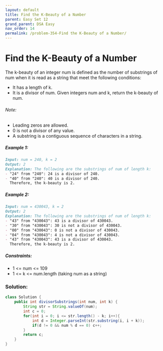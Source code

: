 ```yaml
---
layout: default
title: Find the K-Beauty of a Number
parent: Easy Set 12
grand_parent: DSA Easy
nav_order: 14
permalink: /problem-354-Find the K-Beauty of a Number/
---
```

# Find the K-Beauty of a Number
The k-beauty of an integer num is defined as the number of substrings of num when it is read as a string that meet the following conditions:

* It has a length of k.
* It is a divisor of num.
Given integers num and k, return the k-beauty of num.

###### Note:
* Leading zeros are allowed.
* 0 is not a divisor of any value.
* A substring is a contiguous sequence of characters in a string.

##### Example 1:
```markdown
Input: num = 240, k = 2
Output: 2
Explanation: The following are the substrings of num of length k:
- "24" from "240": 24 is a divisor of 240.
- "40" from "240": 40 is a divisor of 240.
  Therefore, the k-beauty is 2.
```
##### Example 2:
```markdown
Input: num = 430043, k = 2
Output: 2
Explanation: The following are the substrings of num of length k:
- "43" from "430043": 43 is a divisor of 430043.
- "30" from "430043": 30 is not a divisor of 430043.
- "00" from "430043": 0 is not a divisor of 430043.
- "04" from "430043": 4 is not a divisor of 430043.
- "43" from "430043": 43 is a divisor of 430043.
  Therefore, the k-beauty is 2.
```
##### Constraints:
* 1 <= num <= 109
* 1 <= k <= num.length (taking num as a string)

### Solution:
```java
class Solution {
    public int divisorSubstrings(int num, int k) {
        String str = String.valueOf(num);
        int c = 0;
        for(int i = 0; i <= str.length() - k; i++){
            int d = Integer.parseInt(str.substring(i, i + k));
            if(d != 0 && num % d == 0) c++;
        }
        return c;
    }
}
```